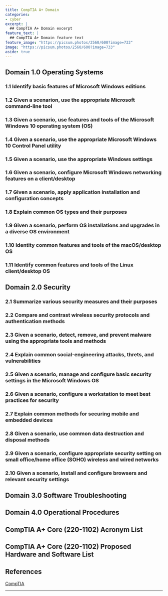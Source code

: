 ```yaml
---
title: CompTIA A+ Domain
categories:
- cyber
excerpt: |
  ## CompTIA A+ Domain excerpt
feature_text: |  
  ## CompTIA A+ Domain feature text
feature_image: "https://picsum.photos/2560/600?image=733"
image: "https://picsum.photos/2560/600?image=733"
aside: true
---
```


## Domain 1.0 Operating Systems

### 1.1 Identify basic features of Microsoft Windows editions

### 1.2 Given a scenarion, use the appropriate Microsoft command-line tool

### 1.3 Given a scenario, use features and tools of the Microsoft Windows 10 operating system (OS)

### 1.4 Given a scenario, use the appropriate Microsoft Windows 10 Control Panel utility

### 1.5 Given a scenario, use the appropriate Windows settings

### 1.6 Given a scenario, configure Microsoft Windows networking features on a client/desktop

### 1.7 Given a scenario, apply application installation and configuration concepts

### 1.8 Explain common OS types and their purposes

### 1.9 Given a scenario, perform OS installations and upgrades in a diverse OS environment

### 1.10 Identity common features and tools of the macOS/desktop OS

### 1.11 Identify common features and tools of the Linux client/desktop OS

## Domain 2.0  Security

### 2.1 Summarize various security measures and their purposes

### 2.2 Compare and contrast wireless security protocols and authentication methods

### 2.3 Given a scenario, detect, remove, and prevent malware using the appropriate tools and methods

### 2.4 Explain common social-engineering attacks, threts, and vulnerabilities

### 2.5 Given a scenario, manage and configure basic security settings in the Microsoft Windows OS

### 2.6 Given a scenario, configure a workstation to meet best practices for security

### 2.7 Explain common methods for securing mobile and embedded devices

### 2.8 Given a scenario, use common data destruction and disposal methods

### 2.9 Given a scenario, configure appropriate security setting on small office/home office (SOHO) wireless and wired networks

### 2.10 Given a scenario, install and configure browsers and relevant security settings

## Domain 3.0 Software Troubleshooting

## Domain 4.0 Operational Procedures

## CompTIA A+ Core (220-1102) Acronym List

## CompTIA A+ Core (220-1102) Proposed Hardware and Software List

## References

[CompTIA](https://comptia.org)

---
